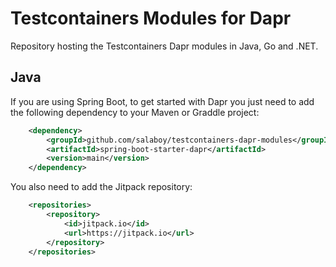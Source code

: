 # Testcontainers Modules for Dapr

Repository hosting the Testcontainers Dapr modules in Java, Go and .NET. 

## Java

If you are using Spring Boot, to get started with Dapr you just need to add the following dependency to your Maven or Graddle project: 

```xml
    <dependency>
        <groupId>github.com/salaboy/testcontainers-dapr-modules</groupId>
        <artifactId>spring-boot-starter-dapr</artifactId>
        <version>main</version>
    </dependency>    
```

You also need to add the Jitpack repository: 

```xml
    <repositories>
		<repository>
		    <id>jitpack.io</id>
		    <url>https://jitpack.io</url>
		</repository>
	</repositories>
```

